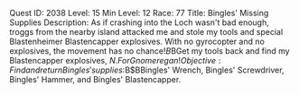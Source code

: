 Quest ID: 2038
Level: 15
Min Level: 12
Race: 77
Title: Bingles' Missing Supplies
Description: As if crashing into the Loch wasn't bad enough, troggs from the nearby island attacked me and stole my tools and special Blastenheimer Blastencapper explosives. With no gyrocopter and no explosives, the movement has no chance!$B$BGet my tools back and find my Blastencapper explosives, $N. For Gnomeregan! 
Objective: Find and return Bingles' supplies:$B$BBingles' Wrench, Bingles' Screwdriver, Bingles' Hammer, and Bingles' Blastencapper.
